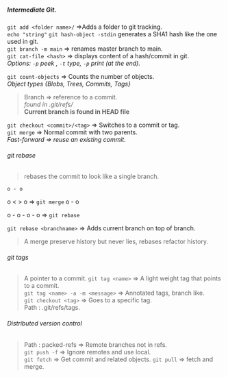##### Intermediate Git. 
`git add <folder name>/` =>Adds a folder to git tracking.    
`echo "string"` `git hash-object -stdin` generates a SHA1 hash like the one used in git.     
`git branch -m main` => renames master branch to main.     
`git cat-file <hash>` => displays content of a hash/commit in git.     
*Options: `-p` peek ,  `-t` type, `-p` print (at the end).* 


`git count-objects` => Counts the number of objects.      
*Object types {Blobs, Trees, Commits, Tags}*        



>Branch => reference to a commit.      
*found in .git/refs/<branchname>*    
**Current branch is found in HEAD file**    


`git checkout <commit>/<tag>` => Switches to a commit or tag.      
`git merge` => Normal commit with two parents.      
*Fast-forward => reuse an existing commit.*          
   
###### git rebase
>rebases the commit to look like a single branch.

    o - o 
o <        > o => `git merge` 
    o - o 

o - o - o - o  => `git rebase`
       

`git rebase <branchname>` => Adds current branch on top of branch.
> A merge preserve history but never lies, rebases refactor history.      

###### git tags
>A pointer to a commit. 
`git tag <name>` => A light weight tag that points to a commit.     
`git tag <name> -a -m <message>` => Annotated tags, branch like.    
`git checkout <tag>`  => Goes to a specific tag.     
>Path : .git/refs/tags.     

###### Distributed version control      
>Path : packed-refs => Remote branches not in refs.   
`git push -f` => Ignore remotes and use local.      
`git fetch` => Get commit and related objects. 
`git pull` => fetch and merge.      
 

